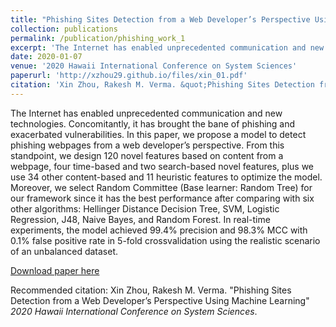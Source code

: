 ```yaml
---
title: "Phishing Sites Detection from a Web Developer’s Perspective Using Machine Learning"
collection: publications
permalink: /publication/phishing_work_1
excerpt: 'The Internet has enabled unprecedented communication and new technologies. Concomitantly, it has brought the bane of phishing and exacerbated vulnerabilities. In this paper, we propose a model to detect phishing webpages from a web developer’s perspective. From this standpoint, we design 120 novel features based on content from a webpage, four time-based and two search-based novel features, plus we use 34 other content-based and 11 heuristic features to optimize the model. Moreover, we select Random Committee (Base learner: Random Tree) for our framework since it has the best performance after comparing with six other algorithms: Hellinger Distance Decision Tree, SVM, Logistic Regression, J48, Naive Bayes, and Random Forest. In real-time experiments, the model achieved 99.4% precision and 98.3% MCC with 0.1% false positive rate in 5-fold crossvalidation using the realistic scenario of an unbalanced dataset.'
date: 2020-01-07
venue: '2020 Hawaii International Conference on System Sciences'
paperurl: 'http://xzhou29.github.io/files/xin_01.pdf'
citation: 'Xin Zhou, Rakesh M. Verma. &quot;Phishing Sites Detection from a Web Developer’s Perspective Using Machine Learning&quot; <i>HICSS-53</i>.'
---
```

The Internet has enabled unprecedented communication and new technologies. Concomitantly, it has brought the bane of phishing and exacerbated vulnerabilities. In this paper, we propose a model to detect phishing webpages from a web developer’s perspective. From this standpoint, we design 120 novel features based on content from a webpage, four time-based and two search-based novel features, plus we use 34 other content-based and 11 heuristic features to optimize the model. Moreover, we select Random Committee (Base learner: Random Tree) for our framework since it has the best performance after comparing with six other algorithms: Hellinger Distance Decision Tree, SVM, Logistic Regression, J48, Naive Bayes, and Random Forest. In real-time experiments, the model achieved 99.4% precision and 98.3% MCC with 0.1% false positive rate in 5-fold crossvalidation using the realistic scenario of an unbalanced dataset.

[Download paper here](http://128.171.57.22/handle/10125/64536)

Recommended citation: Xin Zhou, Rakesh M. Verma. "Phishing Sites Detection from a Web Developer’s Perspective Using Machine Learning" <i>2020 Hawaii International Conference on System Sciences</i>.
